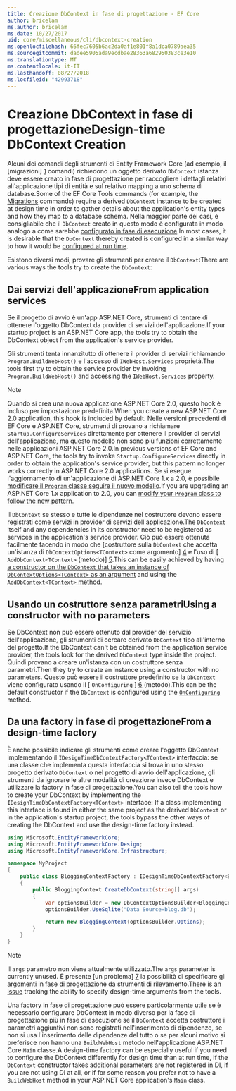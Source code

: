 ```yaml
---
title: Creazione DbContext in fase di progettazione - EF Core
author: bricelam
ms.author: bricelam
ms.date: 10/27/2017
uid: core/miscellaneous/cli/dbcontext-creation
ms.openlocfilehash: 66fec7605b6ac2da0af1e801f8a1dca0789aea35
ms.sourcegitcommit: dadee5905ada9ecdbae28363a682950383ce3e10
ms.translationtype: MT
ms.contentlocale: it-IT
ms.lasthandoff: 08/27/2018
ms.locfileid: "42993718"
---
```

<a name="design-time-dbcontext-creation"></a><span data-ttu-id="99fc4-102">Creazione DbContext in fase di progettazione</span><span class="sxs-lookup"><span data-stu-id="99fc4-102">Design-time DbContext Creation</span></span>
==============================
<span data-ttu-id="99fc4-103">Alcuni dei comandi degli strumenti di Entity Framework Core (ad esempio, il [migrazioni] [ 1] comandi) richiedono un oggetto derivato `DbContext` istanza deve essere creato in fase di progettazione per raccogliere i dettagli relativi all'applicazione tipi di entità e sul relativo mapping a uno schema di database.</span><span class="sxs-lookup"><span data-stu-id="99fc4-103">Some of the EF Core Tools commands (for example, the [Migrations][1] commands) require a derived `DbContext` instance to be created at design time in order to gather details about the application's entity types and how they map to a database schema.</span></span> <span data-ttu-id="99fc4-104">Nella maggior parte dei casi, è consigliabile che il `DbContext` creato in questo modo è configurata in modo analogo a come sarebbe [configurato in fase di esecuzione][2].</span><span class="sxs-lookup"><span data-stu-id="99fc4-104">In most cases, it is desirable that the `DbContext` thereby created is configured in a similar way to how it would be [configured at run time][2].</span></span>

<span data-ttu-id="99fc4-105">Esistono diversi modi, provare gli strumenti per creare il `DbContext`:</span><span class="sxs-lookup"><span data-stu-id="99fc4-105">There are various ways the tools try to create the `DbContext`:</span></span>

<a name="from-application-services"></a><span data-ttu-id="99fc4-106">Dai servizi dell'applicazione</span><span class="sxs-lookup"><span data-stu-id="99fc4-106">From application services</span></span>
-------------------------
<span data-ttu-id="99fc4-107">Se il progetto di avvio è un'app ASP.NET Core, strumenti di tentare di ottenere l'oggetto DbContext da provider di servizi dell'applicazione.</span><span class="sxs-lookup"><span data-stu-id="99fc4-107">If your startup project is an ASP.NET Core app, the tools try to obtain the DbContext object from the application's service provider.</span></span>

<span data-ttu-id="99fc4-108">Gli strumenti tenta innanzitutto di ottenere il provider di servizi richiamando `Program.BuildWebHost()` e l'accesso di `IWebHost.Services` proprietà.</span><span class="sxs-lookup"><span data-stu-id="99fc4-108">The tools first try to obtain the service provider by invoking `Program.BuildWebHost()` and accessing the `IWebHost.Services` property.</span></span>

> [!NOTE]
> <span data-ttu-id="99fc4-109">Quando si crea una nuova applicazione ASP.NET Core 2.0, questo hook è incluso per impostazione predefinita.</span><span class="sxs-lookup"><span data-stu-id="99fc4-109">When you create a new ASP.NET Core 2.0 application, this hook is included by default.</span></span> <span data-ttu-id="99fc4-110">Nelle versioni precedenti di EF Core e ASP.NET Core, strumenti di provano a richiamare `Startup.ConfigureServices` direttamente per ottenere il provider di servizi dell'applicazione, ma questo modello non sono più funzioni correttamente nelle applicazioni ASP.NET Core 2.0.</span><span class="sxs-lookup"><span data-stu-id="99fc4-110">In previous versions of EF Core and ASP.NET Core, the tools try to invoke `Startup.ConfigureServices` directly in order to obtain the application's service provider, but this pattern no longer works correctly in ASP.NET Core 2.0 applications.</span></span> <span data-ttu-id="99fc4-111">Se si esegue l'aggiornamento di un'applicazione di ASP.NET Core 1.x a 2.0, è possibile [modificare il `Program` classe seguire il nuovo modello][3].</span><span class="sxs-lookup"><span data-stu-id="99fc4-111">If you are upgrading an ASP.NET Core 1.x application to 2.0, you can [modify your `Program` class to follow the new pattern][3].</span></span>

<span data-ttu-id="99fc4-112">Il `DbContext` se stesso e tutte le dipendenze nel costruttore devono essere registrati come servizi in provider di servizi dell'applicazione.</span><span class="sxs-lookup"><span data-stu-id="99fc4-112">The `DbContext` itself and any dependencies in its constructor need to be registered as services in the application's service provider.</span></span> <span data-ttu-id="99fc4-113">Ciò può essere ottenuta facilmente facendo in modo che [costruttore sulla `DbContext` che accetta un'istanza di `DbContextOptions<TContext>` come argomento] [ 4] e l'uso di [ `AddDbContext<TContext>` (metodo)] [5].</span><span class="sxs-lookup"><span data-stu-id="99fc4-113">This can be easily achieved by having [a constructor on the `DbContext` that takes an instance of `DbContextOptions<TContext>` as an argument][4] and using the [`AddDbContext<TContext>` method][5].</span></span>

<a name="using-a-constructor-with-no-parameters"></a><span data-ttu-id="99fc4-114">Usando un costruttore senza parametri</span><span class="sxs-lookup"><span data-stu-id="99fc4-114">Using a constructor with no parameters</span></span>
--------------------------------------
<span data-ttu-id="99fc4-115">Se DbContext non può essere ottenuto dal provider del servizio dell'applicazione, gli strumenti di cercare derivato `DbContext` tipo all'interno del progetto.</span><span class="sxs-lookup"><span data-stu-id="99fc4-115">If the DbContext can't be obtained from the application service provider, the tools look for the derived `DbContext` type inside the project.</span></span> <span data-ttu-id="99fc4-116">Quindi provano a creare un'istanza con un costruttore senza parametri.</span><span class="sxs-lookup"><span data-stu-id="99fc4-116">Then they try to create an instance using a constructor with no parameters.</span></span> <span data-ttu-id="99fc4-117">Questo può essere il costruttore predefinito se la `DbContext` viene configurato usando il [ `OnConfiguring` ] [ 6] (metodo).</span><span class="sxs-lookup"><span data-stu-id="99fc4-117">This can be the default constructor if the `DbContext` is configured using the [`OnConfiguring`][6] method.</span></span>

<a name="from-a-design-time-factory"></a><span data-ttu-id="99fc4-118">Da una factory in fase di progettazione</span><span class="sxs-lookup"><span data-stu-id="99fc4-118">From a design-time factory</span></span>
--------------------------
<span data-ttu-id="99fc4-119">È anche possibile indicare gli strumenti come creare l'oggetto DbContext implementando il `IDesignTimeDbContextFactory<TContext>` interfaccia: se una classe che implementa questa interfaccia si trova in uno stesso progetto derivato `DbContext` o nel progetto di avvio dell'applicazione, gli strumenti da ignorare le altre modalità di creazione invece DbContext e utilizzare la factory in fase di progettazione.</span><span class="sxs-lookup"><span data-stu-id="99fc4-119">You can also tell the tools how to create your DbContext by implementing the `IDesignTimeDbContextFactory<TContext>` interface: If a class implementing this interface is found in either the same project as the derived `DbContext` or in the application's startup project, the tools bypass the other ways of creating the DbContext and use the design-time factory instead.</span></span>

``` csharp
using Microsoft.EntityFrameworkCore;
using Microsoft.EntityFrameworkCore.Design;
using Microsoft.EntityFrameworkCore.Infrastructure;

namespace MyProject
{
    public class BloggingContextFactory : IDesignTimeDbContextFactory<BloggingContext>
    {
        public BloggingContext CreateDbContext(string[] args)
        {
            var optionsBuilder = new DbContextOptionsBuilder<BloggingContext>();
            optionsBuilder.UseSqlite("Data Source=blog.db");

            return new BloggingContext(optionsBuilder.Options);
        }
    }
}
```

> [!NOTE]
> <span data-ttu-id="99fc4-120">Il `args` parametro non viene attualmente utilizzato.</span><span class="sxs-lookup"><span data-stu-id="99fc4-120">The `args` parameter is currently unused.</span></span> <span data-ttu-id="99fc4-121">È presente [un problema] [ 7] la possibilità di specificare gli argomenti in fase di progettazione da strumenti di rilevamento.</span><span class="sxs-lookup"><span data-stu-id="99fc4-121">There is [an issue][7] tracking the ability to specify design-time arguments from the tools.</span></span>

<span data-ttu-id="99fc4-122">Una factory in fase di progettazione può essere particolarmente utile se è necessario configurare DbContext in modo diverso per la fase di progettazione più in fase di esecuzione se il `DbContext` accetta costruttore i parametri aggiuntivi non sono registrati nell'inserimento di dipendenze, se non si usa l'inserimento delle dipendenze del tutto o se per alcuni motivo si preferisce non hanno una `BuildWebHost` metodo nell'applicazione ASP.NET Core `Main` classe.</span><span class="sxs-lookup"><span data-stu-id="99fc4-122">A design-time factory can be especially useful if you need to configure the DbContext differently for design time than at run time, if the `DbContext` constructor takes additional parameters are not registered in DI, if you are not using DI at all, or if for some reason you prefer not to have a `BuildWebHost` method in your ASP.NET Core application's `Main` class.</span></span>

  [1]: xref:core/managing-schemas/migrations/index
  [2]: xref:core/miscellaneous/configuring-dbcontext
  [3]: https://docs.microsoft.com/aspnet/core/migration/1x-to-2x/#update-main-method-in-programcs
  [4]: xref:core/miscellaneous/configuring-dbcontext#constructor-argument
  [5]: xref:core/miscellaneous/configuring-dbcontext#using-dbcontext-with-dependency-injection
  [6]: xref:core/miscellaneous/configuring-dbcontext#onconfiguring
  [7]: https://github.com/aspnet/EntityFrameworkCore/issues/8332
